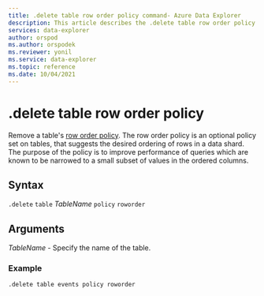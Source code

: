 ```yaml
---
title: .delete table row order policy command- Azure Data Explorer
description: This article describes the .delete table row order policy command in Azure Data Explorer.
services: data-explorer
author: orspod
ms.author: orspodek
ms.reviewer: yonil
ms.service: data-explorer
ms.topic: reference
ms.date: 10/04/2021
---
```

# .delete table row order policy

Remove a table's [row order policy](roworderpolicy.md). The row order policy is an optional policy set on tables, that suggests the desired ordering of rows in a data shard. The purpose of the policy is to improve performance of queries which are known to be narrowed to a small subset of values in the ordered columns.

## Syntax

`.delete` `table` *TableName* `policy` `roworder` 

## Arguments

*TableName* - Specify the name of the table.  

### Example

```kusto
.delete table events policy roworder 
```

